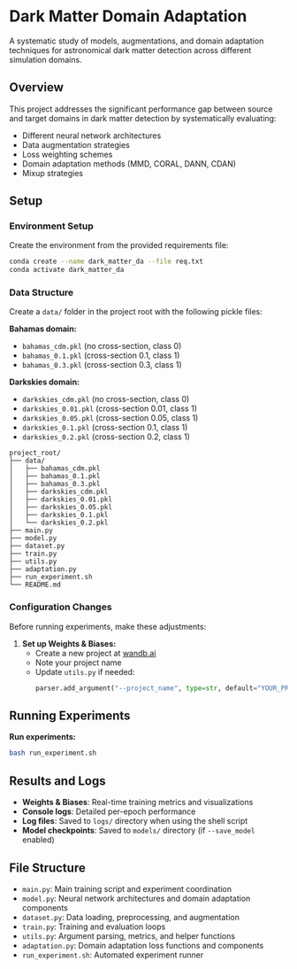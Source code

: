 # Dark Matter Domain Adaptation

A systematic study of models, augmentations, and domain adaptation techniques for astronomical dark matter detection across different simulation domains.

## Overview

This project addresses the significant performance gap between source and target domains in dark matter detection by systematically evaluating:
- Different neural network architectures
- Data augmentation strategies  
- Loss weighting schemes
- Domain adaptation methods (MMD, CORAL, DANN, CDAN)
- Mixup strategies

## Setup

### Environment Setup

Create the environment from the provided requirements file:

```bash
conda create --name dark_matter_da --file req.txt
conda activate dark_matter_da
```

### Data Structure

Create a `data/` folder in the project root with the following pickle files:

**Bahamas domain:**
- `bahamas_cdm.pkl` (no cross-section, class 0)
- `bahamas_0.1.pkl` (cross-section 0.1, class 1)
- `bahamas_0.3.pkl` (cross-section 0.3, class 1)

**Darkskies domain:**
- `darkskies_cdm.pkl` (no cross-section, class 0)
- `darkskies_0.01.pkl` (cross-section 0.01, class 1)
- `darkskies_0.05.pkl` (cross-section 0.05, class 1)
- `darkskies_0.1.pkl` (cross-section 0.1, class 1)
- `darkskies_0.2.pkl` (cross-section 0.2, class 1)

```
project_root/
├── data/
│   ├── bahamas_cdm.pkl
│   ├── bahamas_0.1.pkl
│   ├── bahamas_0.3.pkl
│   ├── darkskies_cdm.pkl
│   ├── darkskies_0.01.pkl
│   ├── darkskies_0.05.pkl
│   ├── darkskies_0.1.pkl
│   └── darkskies_0.2.pkl
├── main.py
├── model.py
├── dataset.py
├── train.py
├── utils.py
├── adaptation.py
├── run_experiment.sh
└── README.md
```

### Configuration Changes

Before running experiments, make these adjustments:

1. **Set up Weights & Biases:**
   - Create a new project at [wandb.ai](https://wandb.ai)
   - Note your project name
   - Update `utils.py` if needed:
     ```python
     parser.add_argument("--project_name", type=str, default="YOUR_PROJECT_NAME")
     ```

## Running Experiments

**Run experiments:**
   ```bash
   bash run_experiment.sh
   ```

## Results and Logs

- **Weights & Biases**: Real-time training metrics and visualizations
- **Console logs**: Detailed per-epoch performance
- **Log files**: Saved to `logs/` directory when using the shell script
- **Model checkpoints**: Saved to `models/` directory (if `--save_model` enabled)

## File Structure

- `main.py`: Main training script and experiment coordination
- `model.py`: Neural network architectures and domain adaptation components
- `dataset.py`: Data loading, preprocessing, and augmentation
- `train.py`: Training and evaluation loops
- `utils.py`: Argument parsing, metrics, and helper functions
- `adaptation.py`: Domain adaptation loss functions and components
- `run_experiment.sh`: Automated experiment runner